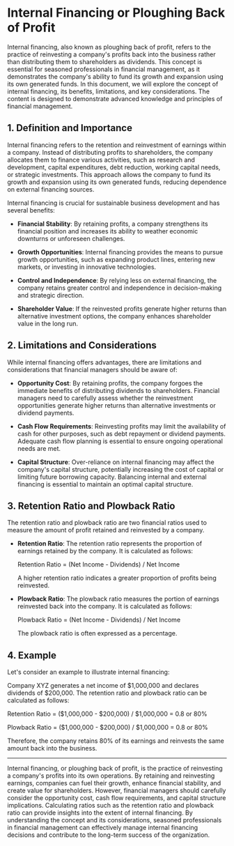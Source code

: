 # Internal Financing or Ploughing Back of Profit

Internal financing, also known as ploughing back of profit, refers to the practice of reinvesting a company's profits back into the business rather than distributing them to shareholders as dividends. This concept is essential for seasoned professionals in financial management, as it demonstrates the company's ability to fund its growth and expansion using its own generated funds. In this document, we will explore the concept of internal financing, its benefits, limitations, and key considerations. The content is designed to demonstrate advanced knowledge and principles of financial management.

## 1. Definition and Importance

Internal financing refers to the retention and reinvestment of earnings within a company. Instead of distributing profits to shareholders, the company allocates them to finance various activities, such as research and development, capital expenditures, debt reduction, working capital needs, or strategic investments. This approach allows the company to fund its growth and expansion using its own generated funds, reducing dependence on external financing sources.

Internal financing is crucial for sustainable business development and has several benefits:

- **Financial Stability**: By retaining profits, a company strengthens its financial position and increases its ability to weather economic downturns or unforeseen challenges.

- **Growth Opportunities**: Internal financing provides the means to pursue growth opportunities, such as expanding product lines, entering new markets, or investing in innovative technologies.

- **Control and Independence**: By relying less on external financing, the company retains greater control and independence in decision-making and strategic direction.

- **Shareholder Value**: If the reinvested profits generate higher returns than alternative investment options, the company enhances shareholder value in the long run.

## 2. Limitations and Considerations

While internal financing offers advantages, there are limitations and considerations that financial managers should be aware of:

- **Opportunity Cost**: By retaining profits, the company forgoes the immediate benefits of distributing dividends to shareholders. Financial managers need to carefully assess whether the reinvestment opportunities generate higher returns than alternative investments or dividend payments.

- **Cash Flow Requirements**: Reinvesting profits may limit the availability of cash for other purposes, such as debt repayment or dividend payments. Adequate cash flow planning is essential to ensure ongoing operational needs are met.

- **Capital Structure**: Over-reliance on internal financing may affect the company's capital structure, potentially increasing the cost of capital or limiting future borrowing capacity. Balancing internal and external financing is essential to maintain an optimal capital structure.

## 3. Retention Ratio and Plowback Ratio

The retention ratio and plowback ratio are two financial ratios used to measure the amount of profit retained and reinvested by a company.

- **Retention Ratio**: The retention ratio represents the proportion of earnings retained by the company. It is calculated as follows:

    Retention Ratio = (Net Income - Dividends) / Net Income

    A higher retention ratio indicates a greater proportion of profits being reinvested.

- **Plowback Ratio**: The plowback ratio measures the portion of earnings reinvested back into the company. It is calculated as follows:

    Plowback Ratio = (Net Income - Dividends) / Net Income

    The plowback ratio is often expressed as a percentage.

## 4. Example

Let's consider an example to illustrate internal financing:

Company XYZ generates a net income of $1,000,000 and declares dividends of $200,000. The retention ratio and plowback ratio can be calculated as follows:

Retention Ratio = ($1,000,000 - $200,000) / $1,000,000 = 0.8 or 80%

Plowback Ratio = ($1,000,000 - $200,000) / $1,000,000 = 0.8 or 80%

Therefore, the company retains 80% of its earnings and reinvests the same amount back into the business.

---

Internal financing, or ploughing back of profit, is the practice of reinvesting a company's profits into its own operations. By retaining and reinvesting earnings, companies can fuel their growth, enhance financial stability, and create value for shareholders. However, financial managers should carefully consider the opportunity cost, cash flow requirements, and capital structure implications. Calculating ratios such as the retention ratio and plowback ratio can provide insights into the extent of internal financing. By understanding the concept and its considerations, seasoned professionals in financial management can effectively manage internal financing decisions and contribute to the long-term success of the organization.